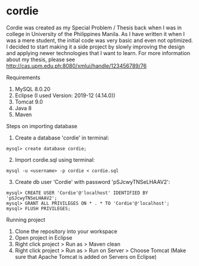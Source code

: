 # cordie

Cordie was created as my Special Problem / Thesis back when I was in college in University of the Philippines Manila. As I have written it when I was a mere student, the initial code was very basic and even not optimized. I decided to start making it a side project by slowly improving the design and applying newer technologies that I want to learn. For more information about my thesis, please see http://cas.upm.edu.ph:8080/xmlui/handle/123456789/76

Requirements
1. MySQL 8.0.20
2. Eclipse (I used Version: 2019-12 (4.14.0))
3. Tomcat 9.0
4. Java 8
5. Maven

Steps on importing database
1. Create a database 'cordie' in terminal:
```
mysql> create database cordie;
```

2. Import cordie.sql using terminal:
```
mysql -u <username> -p cordie < cordie.sql
```

3. Create db user 'Cordie' with password 'pSJcwyTNSeLHAAV2':
```
mysql> CREATE USER 'Cordie'@'localhost' IDENTIFIED BY 'pSJcwyTNSeLHAAV2';
mysql> GRANT ALL PRIVILEGES ON * . * TO 'Cordie'@'localhost';
mysql> FLUSH PRIVILEGES;
```

Running project
1. Clone the repository into your workspace
2. Open project in Eclipse
3. Right click project > Run as > Maven clean
4. Right click project > Run as > Run on Server > Choose Tomcat (Make sure that Apache Tomcat is added on Servers on Eclipse)

